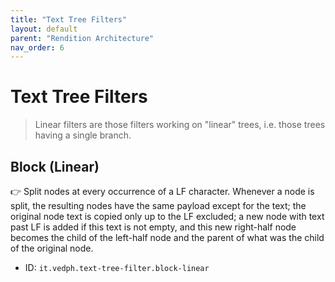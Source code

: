 ```yaml
---
title: "Text Tree Filters" 
layout: default
parent: "Rendition Architecture"
nav_order: 6
---
```


# Text Tree Filters

>Linear filters are those filters working on "linear" trees, i.e. those trees having a single branch.

## Block (Linear)

👉 Split nodes at every occurrence of a LF character. Whenever a node is split, the resulting nodes have the same payload except for the text; the original node text is copied only up to the LF excluded; a new node with text past LF is added if this text is not empty, and this new right-half node becomes the child of the left-half node and the parent of what was the child of the original node.

- ID: `it.vedph.text-tree-filter.block-linear`
